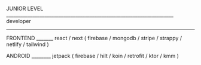 JUNIOR LEVEL ______________________________________________________________________ developer

---

FRONTEND _______ react / next ( firebase / mongodb / stripe / strappy / netlify / tailwind )

ANDROID ________ jetpack ( firebase / hilt / koin / retrofit / ktor / kmm )
